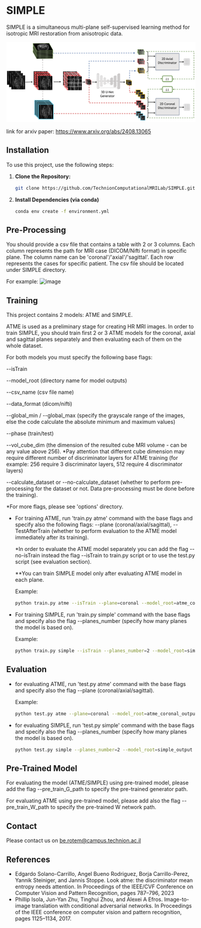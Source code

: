 # SIMPLE
SIMPLE is a simultaneous multi-plane self-supervised learning method for isotropic MRI restoration from anisotropic data.

![image](figures/model_arch_with_loss.png)

link for arxiv paper: https://www.arxiv.org/abs/2408.13065

## Installation

To use this project, use the following steps:

1. **Clone the Repository:**
   ```sh
   git clone https://github.com/TechnionComputationalMRILab/SIMPLE.git
2. **Install Dependencies (via conda)**
   ```sh
   conda env create -f environment.yml
   
## Pre-Processing
You should provide a csv file that contains a table with 2 or 3 columns.
Each column represents the path for MRI case (DICOM/Nifti format) in specific plane. The column name can be 'coronal'/'axial'/'sagittal'.
Each row represents the cases for specific patient.
The csv file should be located under SIMPLE directory.

For example:
![image](figures/csv_file_example.png)
## Training
This project contains 2 models: ATME and SIMPLE.

ATME is used as a preliminary stage for creating HR MRI images. 
In order to train SIMPLE, you should train first 2 or 3 ATME models for the coronal, axial and sagittal planes separately and then evaluating each of them on the whole dataset.

For both models you must specify the following base flags: 

--isTrain

--model_root (directory name for model outputs)

--csv_name (csv file name)

--data_format (dicom/nifti)

--global_min / --global_max (specify the grayscale range of the images, else the code calculate the absolute minimum and maximum values)

--phase (train/test)

--vol_cube_dim (the dimension of the resulted cube MRI volume - can be any value above 256). *Pay attention that different cube dimension may require different number of discriminator layers for ATME training (for example: 256 require 3 discriminator layers, 512 require 4 discriminator layers)

--calculate_dataset or --no-calculate_dataset (whether to perform pre-processing for the dataset or not. Data pre-processing must be done before the training).

*For more flags, please see 'options' directory.

- For training ATME, run 'train.py atme' command with the base flags and specify also the following flags: --plane (coronal/axial/sagittal), --TestAfterTrain (whether to perform evaluation to the ATME model immediately after its training).

   *In order to evaluate the ATME model separately you can add the flag --no-isTrain instead the flag --isTrain to train.py script or to use the test.py script (see evaluation section).

   **You can train SIMPLE model only after evaluating ATME model in each plane.

   Example:

   ```sh
   python train.py atme --isTrain --plane=coronal --model_root=atme_coronal_output --csv_name=<file_name>.csv --vol_cube_dim=256 --calculate_dataset 
   ```

- For training SIMPLE, run 'train.py simple' command with the base flags and specify also the flag --planes_number (specify how many planes the model is based on).

  Example:

   ```sh
   python train.py simple --isTrain --planes_number=2 --model_root=simple_output --csv_name=<file_name>.csv --vol_cube_dim=256 --calculate_dataset 
   ```

## Evaluation
- for evaluating ATME, run 'test.py atme' command with the base flags and specify also the flag --plane (coronal/axial/sagittal).

  Example:

   ```sh
   python test.py atme --plane=coronal --model_root=atme_coronal_output --csv_name=<file_name>.csv --vol_cube_dim=256
   ```
- for evaluating SIMPLE, run 'test.py simple' command with the base flags and specify also the flag --planes_number (specify how many planes the model is based on).
   ```sh
   python test.py simple --planes_number=2 --model_root=simple_output --csv_name=<file_name>.csv --vol_cube_dim=256
   ```

## Pre-Trained Model
For evaluating the model (ATME/SIMPLE) using pre-trained model, please add the flag --pre_train_G_path to specify the pre-trained generator path.

For evaluating ATME using pre-trained model, please add also the flag --pre_train_W_path to specify the pre-trained W network path.

## Contact

Please contact us on be.rotem@campus.technion.ac.il

## References
- Edgardo Solano-Carrillo, Angel Bueno Rodriguez, Borja Carrillo-Perez, Yannik Steiniger, and Jannis Stoppe. Look atme: the discriminator mean entropy needs attention. In Proceedings of the IEEE/CVF Conference on Computer Vision and Pattern Recognition, pages 787–796, 2023
- Phillip Isola, Jun-Yan Zhu, Tinghui Zhou, and Alexei A Efros. Image-to-image translation with conditional adversarial networks. In Proceedings of the IEEE conference on computer vision and pattern recognition, pages 1125–1134, 2017.
